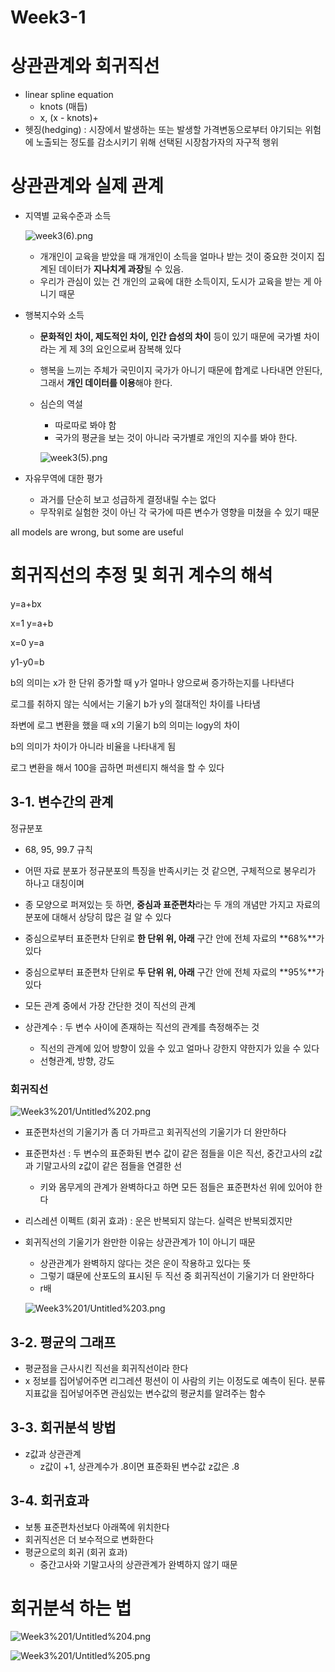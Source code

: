 # Week3-1

# 상관관계와 회귀직선

- linear spline equation
    - knots (매듭)
    - x, (x - knots)+
- 헷징(hedging) : 시장에서 발생하는 또는 발생할 가격변동으로부터 야기되는 위험에 노출되는 정도를 감소시키기 위해 선택된 시장참가자의 자구적 행위

# 상관관계와 실제 관계

- 지역별 교육수준과 소득

    ![week3(6).png](week3(6).png)

    - 개개인이 교육을 받았을 때 개개인이 소득을 얼마나 받는 것이 중요한 것이지 집계된 데이터가 **지나치게 과장**될 수 있음.
    - 우리가 관심이 있는 건 개인의 교육에 대한 소득이지, 도시가 교육을 받는 게 아니기 때문
- 행복지수와 소득
    - **문화적인 차이, 제도적인 차이, 인간 습성의 차이** 등이 있기 때문에 국가별 차이라는 게 제 3의 요인으로써 잠복해 있다
    - 행복을 느끼는 주체가 국민이지 국가가 아니기 때문에 합계로 나타내면 안된다, 그래서 **개인 데이터를 이용**해야 한다.
    - 심슨의 역설
        - 따로따로 봐야 함
        - 국가의 평균을 보는 것이 아니라 국가별로 개인의 지수를 봐야 한다.

        ![week3(5).png](week3(5).png)

- 자유무역에 대한 평가
    - 과거를 단순히 보고 성급하게 결정내릴 수는 없다
    - 무작위로 실험한 것이 아닌 각 국가에 따른 변수가 영향을 미쳤을 수 있기 때문

all models are wrong, but some are useful

# 회귀직선의 추정 및 회귀 계수의 해석
y=a+bx

x=1  y=a+b

x=0  y=a

y1-y0=b

b의 의미는 x가 한 단위 증가할 때 y가 얼마나 양으로써 증가하는지를 나타낸다

로그를 취하지 않는 식에서는 기울기 b가 y의 절대적인 차이를 나타냄

좌변에 로그 변환을 했을 때 x의 기울기 b의 의미는 logy의 차이

b의 의미가 차이가 아니라 비율을 나타내게 됨

로그 변환을 해서 100을 곱하면 퍼센티지 해석을 할 수 있다

## 3-1. 변수간의 관계

정규분포

- 68, 95, 99.7 규칙
- 어떤 자료 분포가 정규분포의 특징을 반족시키는 것 같으면, 구체적으로 봉우리가 하나고 대칭이며
- 종 모양으로 퍼져있는 듯 하면, **중심과 표준편차**라는 두 개의 개념만 가지고 자료의 분포에 대해서 상당히 많은 걸 알 수 있다
- 중심으로부터 표준편차 단위로 **한 단위 위, 아래** 구간 안에 전체 자료의 **68%**가 있다
- 중심으로부터 표준편차 단위로 **두 단위 위, 아래** 구간 안에 전체 자료의 **95%**가 있다

- 모든 관계 중에서 가장 간단한 것이 직선의 관계
- 상관계수 : 두 변수 사이에 존재하는 직선의 관계를 측정해주는 것
    - 직선의 관계에 있어 방향이 있을 수 있고 얼마나 강한지 약한지가 있을 수 있다
    - 선형관계, 방향, 강도

### **회귀직선**

![Week3%201/Untitled%202.png](week3(4).png)

- 표준편차선의 기울기가 좀 더 가파르고 회귀직선의 기울기가 더 완만하다
- 표준편차선 : 두 변수의 표준화된 변수 값이 같은 점들을 이은 직선, 중간고사의 z값과 기말고사의 z값이 같은 점들을 연결한 선
    - 키와 몸무게의 관계가 완벽하다고 하면 모든 점들은 표준편차선 위에 있어야 한다
- 리스레션 이펙트 (회귀 효과) : 운은 반복되지 않는다. 실력은 반복되겠지만
- 회귀직선의 기울기가 완만한 이유는 상관관계가 1이 아니기 때문
    - 상관관계가 완벽하지 않다는 것은 운이 작용하고 있다는 뜻
    - 그렇기 떄문에 산포도의 표시된 두 직선 중 회귀직선이 기울기가 더 완만하다
    - r배

    ![Week3%201/Untitled%203.png](week3(3).png)

## 3-2. 평균의 그래프

- 평균점을 근사시킨 직선을 회귀직선이라 한다
- x 정보를 집어넣어주면 리그레션 펑션이 이 사람의 키는 이정도로 예측이 된다. 분류지표값을 집어넣어주면 관심있는 변수값의 평균치를 알려주는 함수

## 3-3. 회귀분석 방법

- z값과 상관관계
    - z값이 +1, 상관계수가 .8이면 표준화된 변수값 z값은 .8

## 3-4. 회귀효과

- 보통 표준편차선보다 아래쪽에 위치한다
- 회귀직선은 더 보수적으로 변화한다
- 평균으로의 회귀 (회귀 효과)
    - 중간고사와 기말고사의 상관관계가 완벽하지 않기 때문

# 회귀분석 하는 법

![Week3%201/Untitled%204.png](week3(2).png)

![Week3%201/Untitled%205.png](week3(1).png)